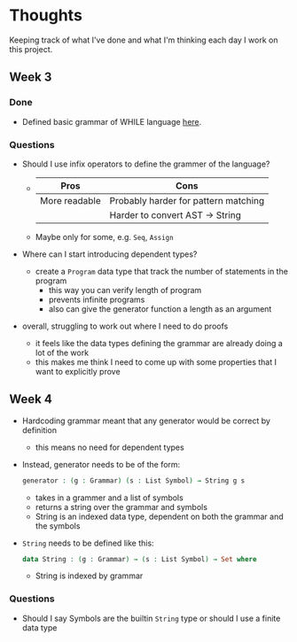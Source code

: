 # Thoughts

<!-- markdownlint-disable MD013 MD024-->

Keeping track of what I've done and what I'm thinking each day I work on this
project.

## Week 3

### Done

- Defined basic grammar of WHILE language [here](https://github.com/ak22112/program-generator/blob/cd4496eafd5430505d9ddcfb48cc368ef8de3a3a/grammar/Grammar.agda).

### Questions

- Should I use infix operators to define the grammer of the language?

  - | Pros          | Cons                                 |
    | ------------- | ------------------------------------ |
    | More readable | Probably harder for pattern matching |
    |               | Harder to convert AST -> String      |

  - Maybe only for some, e.g. `Seq`, `Assign`

- Where can I start introducing dependent types?

  - create a `Program` data type that track the number of statements in the program
    - this way you can verify length of program
    - prevents infinite programs
    - also can give the generator function a length as an argument

- overall, struggling to work out where I need to do proofs
  - it feels like the data types defining the grammar are already doing a lot
    of the work
  - this makes me think I need to come up with some properties that I want to
    explicitly prove

## Week 4

- Hardcoding grammar meant that any generator would be correct by definition

  - this means no need for dependent types

- Instead, generator needs to be of the form:

  ```agda
  generator : (g : Grammar) (s : List Symbol) → String g s
  ```

  - takes in a grammer and a list of symbols
  - returns a string over the grammar and symbols
  - String is an indexed data type, dependent on both the grammar and the symbols

- `String` needs to be defined like this:

  ```agda
  data String : (g : Grammar) → (s : List Symbol) → Set where
  ```

  - String is indexed by grammar

### Questions

- Should I say Symbols are the builtin `String` type or should I use a finite data type
